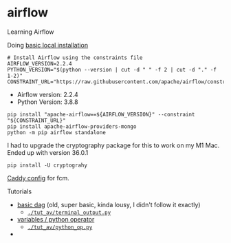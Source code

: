 # airflow
Learning Airflow

Doing [basic local installation](https://airflow.apache.org/docs/apache-airflow/stable/start/local.html)

```shell
# Install Airflow using the constraints file
AIRFLOW_VERSION=2.2.4
PYTHON_VERSION="$(python --version | cut -d " " -f 2 | cut -d "." -f 1-2)"
CONSTRAINT_URL="https://raw.githubusercontent.com/apache/airflow/constraints-${AIRFLOW_VERSION}/constraints-${PYTHON_VERSION}.txt"
```
- Airflow version: 2.2.4
- Python Version: 3.8.8

```shell
pip install "apache-airflow==${AIRFLOW_VERSION}" --constraint "${CONSTRAINT_URL}"
pip install apache-airflow-providers-mongo
python -m pip airflow standalone
```

I had to upgrade the cryptography package for this to work on my M1 Mac.  
Ended up with version 36.0.1
```shell
pip install -U cryptograhy
```

[Caddy config](./Caddyfile) for fcm.

Tutorials
- [basic dag](https://www.analyticsvidhya.com/blog/2020/11/getting-started-with-apache-airflow/) (old, super basic, kinda lousy, I didn't follow it exactly)
  - [`./tut_av/terminal_output.py`](./tut_av/terminal_output.py)
- [variables / python operator](https://www.analyticsvidhya.com/blog/2020/11/data-engineering-101-getting-started-with-python-operator-in-apache-airflow/)
  - [`./tut_av/python_op.py`](./tut_av/python_op.py)
- 